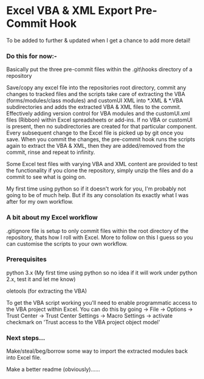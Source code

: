 # Excel VBA & XML Export Pre-Commit Hook

To be added to further & updated when I get a chance to add more detail!

### Do this for now:-
Basically put the three pre-commit files within the .git\hooks directory of a repository

Save/copy any excel file into the repositories root directory, commit any changes to tracked files and the scripts take care of extracting the VBA (forms/modules/class modules) and customUI XML into *.XML & *.VBA subdirectories and adds the extracted VBA & XML files to the commit. Effectively adding version control for VBA modules and the customUI.xml files (Ribbon) within Excel spreadsheets or add-ins. If no VBA or customUI is present, then no subdirectories are created for that particular component. Every subsequent change to the Excel file is picked up by git once you save. When you commit the changes, the pre-commit hook runs the scripts again to extract the VBA & XML, then they are added/removed from the commit, rinse and repeat to infinity. 

Some Excel test files with varying VBA and XML content are provided to test the functionality if you clone the repository, simply unzip the files and do a commit to see what is going on.

My first time using python so if it doesn't work for you, I'm probably not going to be of much help. But if its any consolation its exactly what I was after for my own workflow.

### A bit about my Excel workflow
.gitignore file is setup to only commit files within the root directory of the repository, thats how I roll with Excel. More to follow on this I guess so you can customise the scripts to your own workflow.

### Prerequisites
python 3.x (My first time using python so no idea if it will work under python 2.x, test it and let me know)

oletools (for extracting the VBA)

To get the VBA script working you'll need to enable programmatic access to the VBA project within Excel. You can do this by going -> File -> Options -> Trust Center -> Trust Center Settings -> Macro Settings -> activate checkmark on 'Trust access to the VBA project object model' 

### Next steps...
Make/steal/beg/borrow some way to import the extracted modules back into Excel file.

Make a better readme (obviously)......
